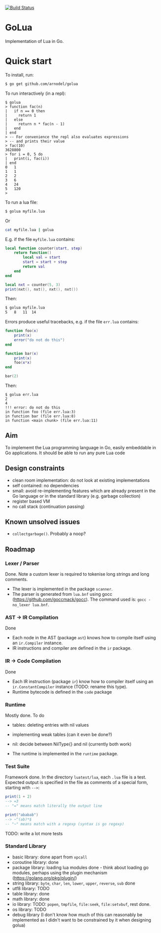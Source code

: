 [![Build Status](https://travis-ci.com/arnodel/golua.svg?branch=master)](https://travis-ci.com/arnodel/golua)

# GoLua

Implementation of Lua in Go.

# Quick start

To install, run:

```sh
$ go get github.com/arnodel/golua
```

To run interactively (in a repl):

```
$ golua
> function fac(n)
|   if n == 0 then
|     return 1
|   else
|     return n * fac(n - 1)
|   end
| end
> -- For convenience the repl also evaluates expressions
> -- and prints their value
> fac(10)
3628800
> for i = 0, 5 do
|   print(i, fac(i))
| end
0	1
1	1
2	2
3	6
4	24
5	120
>
```

To run a lua file:

```sh
$ golua myfile.lua
```

Or

```sh
cat myfile.lua | golua
```

E.g. if the file `myfile.lua` contains:

```lua
local function counter(start, step)
    return function()
        local val = start
        start = start + step
        return val
    end
end

local nxt = counter(5, 3)
print(nxt(), nxt(), nxt(), nxt())
```

Then:

```sh
$ golua myfile.lua
5	8	11	14
```

Errors produce useful tracebacks, e.g. if the file `err.lua` contains:

```lua
function foo(x)
    print(x)
    error("do not do this")
end

function bar(x)
    print(x)
    foo(x*x)
end

bar(2)
```

Then:

```
$ golua err.lua
2
4
!!! error: do not do this
in function foo (file err.lua:3)
in function bar (file err.lua:8)
in function <main chunk> (file err.lua:11)
```

## Aim

To implememt the Lua programming language in Go, easily embeddable in
Go applications.  It should be able to run any pure Lua code

## Design constraints

* clean room implementation: do not look at existing implementations
* self contained: no dependencies
* small: avoid re-implementing features which are already present in
  the Go language or in the standard library (e.g. garbage collection)
* register based VM
* no call stack (continuation passing)

## Known unsolved issues

* `collectgarbage()`. Probably a noop?

## Roadmap

### Lexer / Parser

Done. Note a custom lexer is required to tokenise long strings and
long comments.

* The lexer is implemented in the package `scanner`.
* The parser is generated from `lua.bnf` using gocc
  (https://github.com/goccmack/gocc). The command used is:
  `gocc -no_lexer lua.bnf`.

### AST -> IR Compilation

Done

* Each node in the AST (package `ast`) knows how to compile itself
  using an `ir.Compiler` instance.
* IR instructions and compiler are defined in the `ir` package.

### IR -> Code Compilation

Done

* Each IR instruction (package `ir`) know how to compiler itself using
  an `ir.ConstantCompiler` instance (TODO: rename this type).
* Runtime bytecode is defined in the `code` package

### Runtime

Mostly done.  To do
* tables: deleting entries with nil values
* implementing weak tables (can it even be done?)
* nil: decide between NilType{} and nil (currently both work)

* The runtime is implemented in the `runtime` package.

### Test Suite

Framework done. In the directory `luatest/lua`, each `.lua` file is a
test. Expected output is specified in the file as comments of a
special form, starting with `-->`:

```lua
print(1 + 2)
--> =3
-- "=" means match literally the output line

print("ababab")
--> ~^(ab)*$
-- "~" means match with a regexp (syntax is go regexp)
```

TODO: write a lot more tests

### Standard Library

* basic library: done apart from `xpcall`
* coroutine library: done
* package library: loading lua modules done - think about loading go
  modules, perhaps using the plugin mechanism
  (https://golang.org/pkg/plugin/)
* string library: `byte`, `char`, `len`, `lower`, `upper`, `reverse`,
  `sub` done
* utf8 library: TODO
* table library: done
* math library: done
* io library: TODO: `popen`, `tmpfile`, `file:seek`, `file:setvbuf`,
  rest done.
* os library: TODO
* debug library (I don't know how much of this can reasonably be
  implemented as I didn't want to be constrained by it when designing
  golua)
